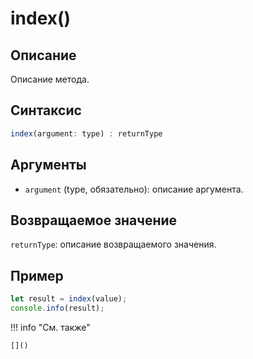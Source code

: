 # index()

## Описание
Описание метода.

## Синтаксис
```javascript
index(argument: type) : returnType
```

## Аргументы
- `argument` (type, обязательно): описание аргумента.

## Возвращаемое значение
`returnType`: описание возвращаемого значения.

## Пример
```javascript linenums="1"
let result = index(value);
console.info(result);
```

!!! info "См. также"

    []()

